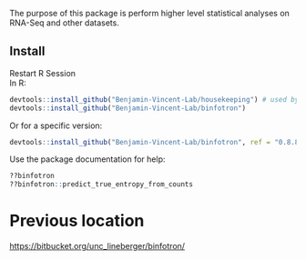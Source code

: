 The purpose of this package is perform higher level statistical analyses on RNA-Seq and other datasets.


## Install
Restart R Session  
In R:
``` r
devtools::install_github("Benjamin-Vincent-Lab/housekeeping") # used by binfotron
devtools::install_github("Benjamin-Vincent-Lab/binfotron")
```

Or for a specific version:
``` r
devtools::install_github("Benjamin-Vincent-Lab/binfotron", ref = "0.8.8")
```

Use the package documentation for help:
``` r
??binfotron
??binfotron::predict_true_entropy_from_counts
```


# Previous location
https://bitbucket.org/unc_lineberger/binfotron/ 

